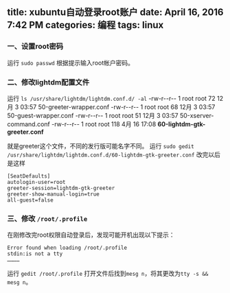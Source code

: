 title: xubuntu自动登录root账户
date: April 16, 2016 7:42 PM
categories: 编程
tags: linux
----


### 一、设置root密码
运行 `sudo passwd`
根据提示输入root帐户密码。

### 二、修改lightdm配置文件
运行 `ls /usr/share/lightdm/lightdm.conf.d/ -al`
-rw-r--r-- 1 root root   72 12月  3 03:57 50-greeter-wrapper.conf
-rw-r--r-- 1 root root   68 12月  3 03:57 50-guest-wrapper.conf
-rw-r--r-- 1 root root   51 12月  3 03:57 50-xserver-command.conf
-rw-r--r-- 1 root root  118  4月 16 17:08 <b>60-lightdm-gtk-greeter.conf</b>

就是greeter这个文件，不同的发行版可能名字不同。
运行 `sudo gedit /usr/share/lightdm/lightdm.conf.d/60-lightdm-gtk-greeter.conf`
改完以后是这样
```
[SeatDefaults]
autologin-user=root
greeter-session=lightdm-gtk-greeter
greeter-show-manual-login=true
all-guest=false
```

### 三、修改 `/root/.profile`
在刚修改完root权限自动登录后，发现可能开机出现以下提示：

```
Error found when loading /root/.profile
stdin:is not a tty
…………
```
运行 `gedit /root/.profile`
打开文件后找到`mesg n`，将其更改为`tty -s && mesg n`。
